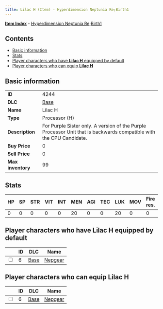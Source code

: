 ```yaml
---
title: Lilac H (Item) - Hyperdimension Neptunia Re;Birth1
---
```


[**Item Index**](/neptunia/rb1/item/index.html) - [Hyperdimension Neptunia Re;Birth1](/neptunia/rb1)

## Contents

- [Basic information](#basic-information)
- [Stats](#stats)
- [Player characters who have **Lilac H** equipped by default](#player-characters-who-have-lilac-h-equipped-by-default)
- [Player characters who can equip **Lilac H**](#player-characters-who-can-equip-lilac-h)
## Basic information

|   |   |
| -- | -- |
| **ID** | 4244 |
| **DLC** | [Base](/neptunia/rb1/dlc/1-base.html) |
| **Name** | Lilac H |
| **Type** | Processor (H) |
| **Description** | For Purple Sister only. A version of the Purple Processor Unit that is backwards compatible with the CPU Candidate. |
| **Buy Price** | 0 |
| **Sell Price** | 0 |
| **Max inventory** | 99 |


## Stats

| HP | SP | STR | VIT | INT | MEN | AGI | TEC | LUK | MOV | Fire res. | Ice res. | Wind res. | Lightning res. |
| -- | -- | --- | --- | --- | --- | --- | --- | --- | --- | --------- | -------- | --------- | -------------- |
| 0 | 0 | 0 | 0 | 0 | 20 | 0 | 0 | 20 | 0 | 0 | 0 | 0 | 0 |


## Player characters who have **Lilac H** equipped by default

|    | ID | DLC | Name |
| -- | -- | --- | ---- |
| <input type="checkbox" id="rb1-player-1-6" class="trackbox" /> | 6 | [Base](/neptunia/rb1/dlc/1-base.html) | [Nepgear](/neptunia/rb1/player/1-6-nepgear.html) |


## Player characters who can equip **Lilac H**

|    | ID | DLC | Name |
| -- | -- | --- | ---- |
| <input type="checkbox" id="rb1-player-1-6" class="trackbox" /> | 6 | [Base](/neptunia/rb1/dlc/1-base.html) | [Nepgear](/neptunia/rb1/player/1-6-nepgear.html) |
